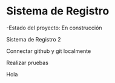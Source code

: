<h1>Sistema de Registro</h1>

-Estado del proyecto: En construcción

Sistema de Registro 2

Connectar github y git localmente

Realizar pruebas

Hola
